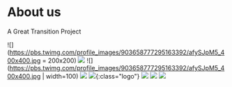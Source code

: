 # About us

A Great Transition Project

![](https://pbs.twimg.com/profile_images/903658777295163392/afySJpM5_400x400.jpg = 200x200)
![](https://pbs.twimg.com/profile_images/903658777295163392/afySJpM5_400x400.jpg)
![](https://pbs.twimg.com/profile_images/903658777295163392/afySJpM5_400x400.jpg | width=100)
![](https://pbs.twimg.com/profile_images/903658777295163392/afySJpM5_400x400.jpg)
![](https://pbs.twimg.com/profile_images/903658777295163392/afySJpM5_400x400.jpg){:class="logo"}
![](https://pbs.twimg.com/profile_images/903658777295163392/afySJpM5_400x400.jpg)
![](https://pbs.twimg.com/profile_images/903658777295163392/afySJpM5_400x400.jpg)
![](https://pbs.twimg.com/profile_images/903658777295163392/afySJpM5_400x400.jpg)
